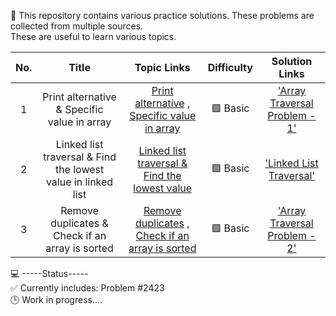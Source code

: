 🧩 This repository contains various practice solutions. These problems are collected from multiple sources.  
These are useful to learn various topics.

| No. | Title | Topic Links | Difficulty | Solution Links |
|:----------:|:----------------:|:-------:|:--------:|:-----------------------:|
| 1 | Print alternative & Specific value in array | [Print alternative](https://www.geeksforgeeks.org/dsa/print-alternate-elements-of-an-array/) , [Specific value in array](https://www.geeksforgeeks.org/dsa/leaders-in-an-array/) | 🟩 Basic | ['Array Traversal Problem - 1'](https://github.com/asiq13096/example_tutorials/blob/main/array_traversal_problems%20-%201.ipynb)
| 2 | Linked list traversal & Find the lowest value in linked list | [Linked list traversal & Find the lowest value](https://www.w3schools.com/python/python_dsa_linkedlists.asp) | 🟩 Basic | ['Linked List Traversal'](https://github.com/asiq13096/example_tutorials/blob/main/linked_list_traversal%20%26%20find_minimum_value.ipynb)
| 3 | Remove duplicates & Check if an array is sorted | [Remove duplicates](https://www.geeksforgeeks.org/dsa/remove-duplicates-sorted-array/) , [Check if an array is sorted](https://www.geeksforgeeks.org/dsa/program-check-array-sorted-not-iterative-recursive/) | 🟩 Basic | ['Array Traversal Problem - 2'](https://github.com/asiq13096/example_tutorials/blob/main/remove_duplicate_%26_check_sorted.ipynb)


💻 -----Status-----  
✅ Currently includes: Problem #2423  
🕒 Work in progress....
